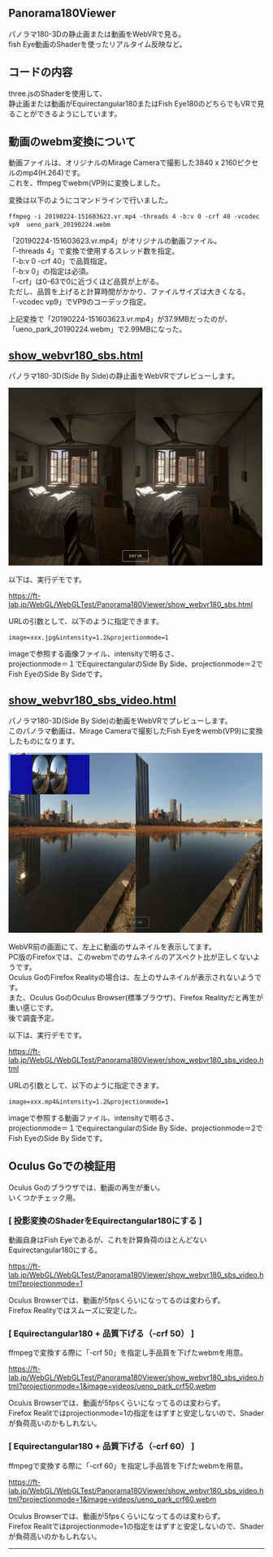 ## Panorama180Viewer

パノラマ180-3Dの静止画または動画をWebVRで見る。    
fish Eye動画のShaderを使ったリアルタイム反映など。   

## コードの内容

three.jsのShaderを使用して、    
静止画または動画がEquirectangular180またはFish Eye180のどちらでもVRで見ることができるようにしています。

## 動画のwebm変換について

動画ファイルは、オリジナルのMirage Cameraで撮影した3840 x 2160ピクセルのmp4(H.264)です。    
これを、ffmpegでwebm(VP9)に変換しました。    

変換は以下のようにコマンドラインで行いました。    

    ffmpeg -i 20190224-151603623.vr.mp4 -threads 4 -b:v 0 -crf 40 -vcodec vp9  ueno_park_20190224.webm

「20190224-151603623.vr.mp4」がオリジナルの動画ファイル。    
「-threads 4」で変換で使用するスレッド数を指定。    
「-b:v 0 -crf 40」で品質指定。    
「-b:v 0」の指定は必須。    
「-crf」は0-63で0に近づくほど品質が上がる。   
ただし、品質を上げると計算時間がかかり、ファイルサイズは大きくなる。    
「-vcodec vp9」でVP9のコーデック指定。    

上記変換で「20190224-151603623.vr.mp4」が37.9MBだったのが、「ueno_park_20190224.webm」で2.99MBになった。    

## [show_webvr180_sbs.html](./show_webvr180_sbs.html)

パノラマ180-3D(Side By Side)の静止画をWebVRでプレビューします。    

![show_webvr180_sbs](../images/Panorama180Viewer_img_00.jpg)    

以下は、実行デモです。    

https://ft-lab.jp/WebGL/WebGLTest/Panorama180Viewer/show_webvr180_sbs.html

URLの引数として、以下のように指定できます。    

    image=xxx.jpg&intensity=1.2&projectionmode=1

imageで参照する画像ファイル、intensityで明るさ、    
projectionmode＝１でEquirectangularのSide By Side、projectionmode＝2でFish EyeのSide By Sideです。    


## [show_webvr180_sbs_video.html](./show_webvr180_sbs_video.html)

パノラマ180-3D(Side By Side)の動画をWebVRでプレビューします。    
このパノラマ動画は、Mirage Cameraで撮影したFish Eyeをwemb(VP9)に変換したものになります。    

![show_webvr180_sbs_video](../images/Panorama180Viewer_img_01.jpg)    

WebVR前の画面にて、左上に動画のサムネイルを表示してます。    
PC版のFirefoxでは、このwebmでのサムネイルのアスペクト比が正しくないようです。     
Oculus GoのFirefox Realityの場合は、左上のサムネイルが表示されないようです。    
また、Oculus GoのOculus Browser(標準ブラウザ)、Firefox Realityだと再生が重い感じです。    
後で調査予定。     

以下は、実行デモです。    

https://ft-lab.jp/WebGL/WebGLTest/Panorama180Viewer/show_webvr180_sbs_video.html

URLの引数として、以下のように指定できます。    

    image=xxx.mp4&intensity=1.2&projectionmode=1

imageで参照する動画ファイル、intensityで明るさ、    
projectionmode＝１でequirectangularのSide By Side、projectionmode＝2でFish EyeのSide By Sideです。    

## Oculus Goでの検証用

Oculus Goのブラウザでは、動画の再生が重い。    
いくつかチェック用。

### [ 投影変換のShaderをEquirectangular180にする ]

動画自身はFish Eyeであるが、これを計算負荷のほとんどないEquirectangular180にする。    

https://ft-lab.jp/WebGL/WebGLTest/Panorama180Viewer/show_webvr180_sbs_video.html?projectionmode=1

Oculus Browserでは、動画が5fpsくらいになってるのは変わらず。    
Firefox Realityではスムーズに安定した。    

### [ Equirectangular180 + 品質下げる（-crf 50） ]

ffmpegで変換する際に「-crf 50」を指定し手品質を下げたwebmを用意。    

https://ft-lab.jp/WebGL/WebGLTest/Panorama180Viewer/show_webvr180_sbs_video.html?projectionmode=1&image=videos/ueno_park_crf50.webm

Oculus Browserでは、動画が5fpsくらいになってるのは変わらず。    
Firefox Realitではprojectionmode=1の指定をはずすと安定しないので、Shaderが負荷高いのかもしれない。    

### [ Equirectangular180 + 品質下げる（-crf 60） ]

ffmpegで変換する際に「-crf 60」を指定し手品質を下げたwebmを用意。    

https://ft-lab.jp/WebGL/WebGLTest/Panorama180Viewer/show_webvr180_sbs_video.html?projectionmode=1&image=videos/ueno_park_crf60.webm

Oculus Browserでは、動画が5fpsくらいになってるのは変わらず。    
Firefox Realitではprojectionmode=1の指定をはずすと安定しないので、Shaderが負荷高いのかもしれない。    

----
